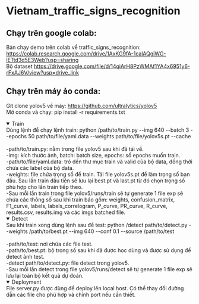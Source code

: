 # Vietnam_traffic_signs_recognition <br>
## Chạy trên google colab: <br>
Bản chạy demo trên colab về traffic_signs_recognition: https://colab.research.google.com/drive/1AxKG9fA-1calAQgiWG-lETtd3d5E3Web?usp=sharing <br>
Bộ dataset https://drive.google.com/file/d/14qiArH8PzWMAf1YA4x6951y6-rFxAJ6V/view?usp=drive_link <br>
## Chạy trên máy ảo conda: <br>
Git clone yolov5 về máy: https://github.com/ultralytics/yolov5 <br>
Mở conda và chạy: pip install -r requirements.txt <br>
<details open>
<summary>  Train  </summary>
Dùng lệnh để chạy lệnh train: python /path/to/train.py --img 640 --batch 3 --epochs 50 path/to/file/yaml.data --weights path/to/file/yolov5s.pt --cache <br>
  <br>
-path/to/train.py: nằm trong file yolov5 sau khi đã tải về. <br>
-img: kích thước ảnh, batch: batch size, epochs: số epochs muốn train. <br>
-path/to/file/yaml.data: trỏ đến thư mục train và valid của bộ data, đồng thời chứa các label của bộ data. <br>
-weights: file chứa trọng số để train. Tải file yolov5s.pt để làm trọng số ban đầu. Sau lần train đầu tiên sẽ lưu lại best.pt và last.pt từ đó chọn trọng số phù hợp cho lần train tiếp theo. <br>
-Sau mỗi lần train trong file yolov5/runs/train sẽ tự generate 1 file exp sẽ chứa các thông số sau khi train báo gồm: weights, confusion_matrix, F1_curve, labels, labels_correlogram, P_curve, PR_curve, R_curve, results.csv, results.img và các imgs batched file. <br>
</details>

<details open>
<summary>  Detect  </summary> 
Sau khi train xong dùng lệnh sau để test: python /detect path/to/detect.py --weights /path/to/best.pt --img 640 --conf 0.1 --source /path/to/test <br>
  <br>
-path/to/test: nơi chứa các file test. <br>
-path/to/best.pt: bộ trọng số sau khi đã được học dùng và được sử dụng để detect ảnh test. <br>
-detect path/to/detect.py: file detect trong yolov5. <br>
-Sau mỗi lần detect trong file yolov5/runs/detect sẽ tự generate 1 file exp sẽ lưu lại toàn bộ kết quả dự đoán.  <br>       
</details>

<details open>
<summary> Deployment  </summary>
File server.py được dùng để deploy lên local host. Có thể thay đổi đường dẫn các file cho phù hợp và chỉnh port nếu cần thiết.
